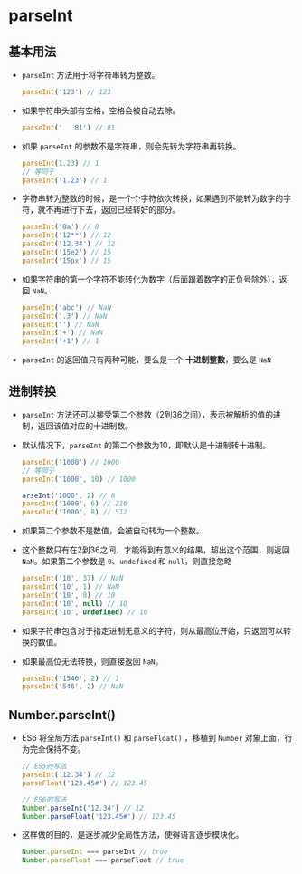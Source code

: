 # parseInt

## 基本用法

  - `parseInt` 方法用于将字符串转为整数。

    ```javascript
    parseInt('123') // 123
    ```

  - 如果字符串头部有空格，空格会被自动去除。

    ```javascript
    parseInt('   81') // 81
    ```

  - 如果 `parseInt` 的参数不是字符串，则会先转为字符串再转换。

    ```javascript
    parseInt(1.23) // 1
    // 等同于
    parseInt('1.23') // 1
    ```

  - 字符串转为整数的时候，是一个个字符依次转换，如果遇到不能转为数字的字符，就不再进行下去，返回已经转好的部分。

    ```javascript
    parseInt('8a') // 8
    parseInt('12**') // 12
    parseInt('12.34') // 12
    parseInt('15e2') // 15
    parseInt('15px') // 15
    ```

  - 如果字符串的第一个字符不能转化为数字（后面跟着数字的正负号除外），返回 `NaN`。

    ```javascript
    parseInt('abc') // NaN
    parseInt('.3') // NaN
    parseInt('') // NaN
    parseInt('+') // NaN
    parseInt('+1') // 1
    ```

  - `parseInt` 的返回值只有两种可能，要么是一个 **十进制整数**，要么是 `NaN`

## 进制转换

  - `parseInt` 方法还可以接受第二个参数（2到36之间），表示被解析的值的进制，返回该值对应的十进制数。

  - 默认情况下，`parseInt` 的第二个参数为10，即默认是十进制转十进制。

    ```javascript
    parseInt('1000') // 1000
    // 等同于
    parseInt('1000', 10) // 1000
    ```

    ```javascript
    arseInt('1000', 2) // 8
    parseInt('1000', 6) // 216
    parseInt('1000', 8) // 512
    ```

  - 如果第二个参数不是数值，会被自动转为一个整数。

  - 这个整数只有在2到36之间，才能得到有意义的结果，超出这个范围，则返回 `NaN`。如果第二个参数是 `0`、`undefined` 和 `null`，则直接忽略

    ```javascript
    parseInt('10', 37) // NaN
    parseInt('10', 1) // NaN
    parseInt('10', 0) // 10
    parseInt('10', null) // 10
    parseInt('10', undefined) // 10
    ```

  - 如果字符串包含对于指定进制无意义的字符，则从最高位开始，只返回可以转换的数值。

  - 如果最高位无法转换，则直接返回 `NaN`。

    ```javascript
    parseInt('1546', 2) // 1
    parseInt('546', 2) // NaN
    ```

## Number.parseInt()

  - ES6 将全局方法 `parseInt()` 和 `parseFloat()` ，移植到 `Number` 对象上面，行为完全保持不变。

    ```javascript
    // ES5的写法
    parseInt('12.34') // 12
    parseFloat('123.45#') // 123.45

    // ES6的写法
    Number.parseInt('12.34') // 12
    Number.parseFloat('123.45#') // 123.45
    ```

  - 这样做的目的，是逐步减少全局性方法，使得语言逐步模块化。

    ```javascript
    Number.parseInt === parseInt // true
    Number.parseFloat === parseFloat // true
    ```
